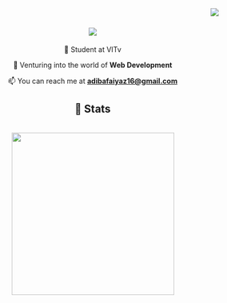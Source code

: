 <img align="right" src="https://visitor-badge.laobi.icu/badge?page_id=AdibaFaiyaz.AdibaFaiyaz" />

<h1 align="center">
<!--   <a href="https://git.io/typing-svg"> -->
  <img src="https://readme-typing-svg.demolab.com/?font=Lobster&size=32&center=true&vCenter=true&width=500&height=70&duration=4000&color=FFF&lines=Hi👋;I'm Adiba Faiyaz!" />
  </h1>
  <div align="center">

    
🌱 Student at VITv   
 
🔭 Venturing into the world of **Web Development**

📫 You can reach me at **adibafaiyaz16@gmail.com**
  </div>
<h2 align="center"> 🚀 Stats </h2>
<br>
<div align="center">
  <img width=325 align="center" src="https://github-readme-stats.vercel.app/api/top-langs/?username=AdibaFaiyaz&bg_color=0d1117&hide_border=true&title_color=fff&show_icons=true&theme=highcontrast&layout=compact"/>
</div>
<!---
AdibaFaiyaz/AdibaFaiyaz is a ✨ special ✨ repository because its `README.md` (this file) appears on your GitHub profile.
You can click the Preview link to take a look at your changes.
--->
